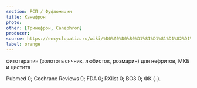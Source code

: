 ```yaml
---
section: РСП / Фуфломицин
title: Канефрон
photo:
other: [Тринефрон, Canephron]
producer:
source: https://encyclopatia.ru/wiki/%D0%A0%D0%B0%D1%81%D1%81%D1%82%D1%80%D0%B5%D0%BB%D1%8C%D0%BD%D1%8B%D0%B9_%D1%81%D0%BF%D0%B8%D1%81%D0%BE%D0%BA_%D0%BF%D1%80%D0%B5%D0%BF%D0%B0%D1%80%D0%B0%D1%82%D0%BE%D0%B2
label: orange
---
```


фитотерапия (золототысячник, любисток, розмарин) для нефритов, МКБ и цистита

Pubmed 0; Cochrane Reviews 0; FDA 0; RXlist 0; ВОЗ 0; ФК (-).
